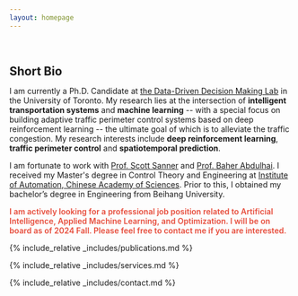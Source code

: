 ```yaml
---
layout: homepage
---
```


<h1 id="about-me"></h1>

<h2 style="margin: 60px 0px 10px;">Short Bio</h2>

I am currently a Ph.D. Candidate at [the Data-Driven Decision Making Lab](https://d3m.mie.utoronto.ca) in the University of Toronto. My research lies at the intersection of **intelligent transportation systems** and **machine learning** -- with a special focus on building adaptive traffic perimeter control systems based on deep reinforcement learning -- the ultimate goal of which is to alleviate the traffic congestion. My research interests include **deep reinforcement learning**, **traffic perimeter control** and **spatiotemporal prediction**.

I am fortunate to work with [Prof. Scott Sanner](https://d3m.mie.utoronto.ca/members/ssanner/) and [Prof. Baher Abdulhai](https://uttri.utoronto.ca/people/baher-abdulhai/). I received my Master's degree in Control Theory and Engineering at [Institute of Automation, Chinese Academy of Sciences](http://english.ia.cas.cn/). Prior to this, I obtained my bachelor’s degree in Engineering from Beihang University. 


<strong style="color:#e74d3c; font-weight:600"><strong style="color:#e74d3c; font-weight:600">I am actively looking for a professional job position related to Artificial Intelligence, Applied Machine Learning, and Optimization. I will be on board as of 2024 Fall. Please feel free to contact me if you are interested. </strong></strong>

<!--
{% include_relative _includes/news.md %}
-->

{% include_relative _includes/publications.md %}

<!--
{% include_relative _includes/teaching.md %}

{% include_relative _includes/talks.md %}
-->

{% include_relative _includes/services.md %}


{% include_relative _includes/contact.md %}
